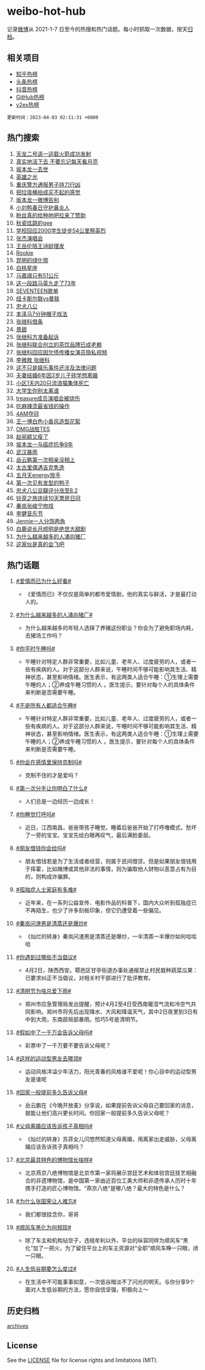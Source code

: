 # weibo-hot-hub

记录[微博](https://www.weibo.com)从 2021-1-7 日至今的热搜和热门话题。每小时抓取一次数据，按天[归档](archives)。

## 相关项目

- [知乎热榜](https://github.com/lonnyzhang423/zhihu-hot-hub)
- [头条热榜](https://github.com/lonnyzhang423/toutiao-hot-hub)
- [抖音热榜](https://github.com/lonnyzhang423/douyin-hot-hub)
- [GitHub热榜](https://github.com/lonnyzhang423/github-hot-hub)
- [v2ex热榜](https://github.com/lonnyzhang423/v2ex-hot-hub)


`更新时间：2023-04-03 02:11:31 +0800`

## 热门搜索

1. [天龙二号遥一运载火箭成功发射](https://m.weibo.cn/search?containerid=100103type%3D1%26t%3D10%26q%3D%23%E5%A4%A9%E9%BE%99%E4%BA%8C%E5%8F%B7%E9%81%A5%E4%B8%80%E8%BF%90%E8%BD%BD%E7%81%AB%E7%AE%AD%E6%88%90%E5%8A%9F%E5%8F%91%E5%B0%84%23&stream_entry_id=51&isnewpage=1&extparam=seat%3D1%26filter_type%3Drealtimehot%26cate%3D10103%26dgr%3D0%26stream_entry_id%3D51%26pos%3D0%26c_type%3D51%26display_time%3D1680459090%26pre_seqid%3D168045909071702028184&luicode=10000011&lfid=106003type%253D25%2526t%253D3%2526disable_hot%253D1%2526filter_type%253Drealtimehot)
1. [真实地活下去 不要忘记每天看月亮](https://m.weibo.cn/search?containerid=100103type%3D1%26t%3D10%26q%3D%E7%9C%9F%E5%AE%9E%E5%9C%B0%E6%B4%BB%E4%B8%8B%E5%8E%BB+%E4%B8%8D%E8%A6%81%E5%BF%98%E8%AE%B0%E6%AF%8F%E5%A4%A9%E7%9C%8B%E6%9C%88%E4%BA%AE&stream_entry_id=31&isnewpage=1&extparam=seat%3D1%26dgr%3D0%26cate%3D5001%26q%3D%25E7%259C%259F%25E5%25AE%259E%25E5%259C%25B0%25E6%25B4%25BB%25E4%25B8%258B%25E5%258E%25BB%2520%25E4%25B8%258D%25E8%25A6%2581%25E5%25BF%2598%25E8%25AE%25B0%25E6%25AF%258F%25E5%25A4%25A9%25E7%259C%258B%25E6%259C%2588%25E4%25BA%25AE%26stream_entry_id%3D31%26lcate%3D5001%26filter_type%3Drealtimehot%26realpos%3D1%26flag%3D16%26pos%3D0%26band_rank%3D1%26c_type%3D31%26display_time%3D1680459090%26pre_seqid%3D168045909071702028184&luicode=10000011&lfid=106003type%253D25%2526t%253D3%2526disable_hot%253D1%2526filter_type%253Drealtimehot)
1. [坂本龙一去世](https://m.weibo.cn/search?containerid=100103type%3D1%26t%3D10%26q%3D%23%E5%9D%82%E6%9C%AC%E9%BE%99%E4%B8%80%E5%8E%BB%E4%B8%96%23&stream_entry_id=31&isnewpage=1&extparam=seat%3D1%26dgr%3D0%26cate%3D5001%26q%3D%2523%25E5%259D%2582%25E6%259C%25AC%25E9%25BE%2599%25E4%25B8%2580%25E5%258E%25BB%25E4%25B8%2596%2523%26stream_entry_id%3D31%26lcate%3D5001%26filter_type%3Drealtimehot%26realpos%3D2%26flag%3D16%26pos%3D1%26band_rank%3D2%26c_type%3D31%26display_time%3D1680459090%26pre_seqid%3D168045909071702028184&luicode=10000011&lfid=106003type%253D25%2526t%253D3%2526disable_hot%253D1%2526filter_type%253Drealtimehot)
1. [英雄之光](https://m.weibo.cn/search?containerid=100103type%3D1%26t%3D10%26q%3D%23%E8%8B%B1%E9%9B%84%E4%B9%8B%E5%85%89%23&stream_entry_id=31&isnewpage=1&extparam=seat%3D1%26dgr%3D0%26cate%3D5001%26q%3D%2523%25E8%258B%25B1%25E9%259B%2584%25E4%25B9%258B%25E5%2585%2589%2523%26stream_entry_id%3D31%26lcate%3D5001%26filter_type%3Drealtimehot%26realpos%3D3%26flag%3D0%26pos%3D2%26band_rank%3D3%26c_type%3D31%26display_time%3D1680459090%26pre_seqid%3D168045909071702028184&luicode=10000011&lfid=106003type%253D25%2526t%253D3%2526disable_hot%253D1%2526filter_type%253Drealtimehot)
1. [重庆警方通报男子持刀行凶](https://m.weibo.cn/search?containerid=100103type%3D1%26t%3D10%26q%3D%23%E9%87%8D%E5%BA%86%E8%AD%A6%E6%96%B9%E9%80%9A%E6%8A%A5%E7%94%B7%E5%AD%90%E6%8C%81%E5%88%80%E8%A1%8C%E5%87%B6%23&stream_entry_id=31&isnewpage=1&extparam=seat%3D1%26dgr%3D0%26cate%3D5001%26q%3D%2523%25E9%2587%258D%25E5%25BA%2586%25E8%25AD%25A6%25E6%2596%25B9%25E9%2580%259A%25E6%258A%25A5%25E7%2594%25B7%25E5%25AD%2590%25E6%258C%2581%25E5%2588%2580%25E8%25A1%258C%25E5%2587%25B6%2523%26stream_entry_id%3D31%26lcate%3D5001%26filter_type%3Drealtimehot%26realpos%3D4%26flag%3D0%26pos%3D3%26band_rank%3D4%26c_type%3D31%26display_time%3D1680459090%26pre_seqid%3D168045909071702028184&luicode=10000011&lfid=106003type%253D25%2526t%253D3%2526disable_hot%253D1%2526filter_type%253Drealtimehot)
1. [把垃圾桶拍成买不起的感觉](https://m.weibo.cn/search?containerid=100103type%3D1%26t%3D10%26q%3D%23%E6%8A%8A%E5%9E%83%E5%9C%BE%E6%A1%B6%E6%8B%8D%E6%88%90%E4%B9%B0%E4%B8%8D%E8%B5%B7%E7%9A%84%E6%84%9F%E8%A7%89%23&stream_entry_id=31&isnewpage=1&extparam=seat%3D1%26dgr%3D0%26cate%3D5001%26q%3D%2523%25E6%258A%258A%25E5%259E%2583%25E5%259C%25BE%25E6%25A1%25B6%25E6%258B%258D%25E6%2588%2590%25E4%25B9%25B0%25E4%25B8%258D%25E8%25B5%25B7%25E7%259A%2584%25E6%2584%259F%25E8%25A7%2589%2523%26stream_entry_id%3D31%26lcate%3D5001%26filter_type%3Drealtimehot%26realpos%3D5%26flag%3D0%26pos%3D4%26band_rank%3D5%26c_type%3D31%26display_time%3D1680459090%26pre_seqid%3D168045909071702028184&luicode=10000011&lfid=106003type%253D25%2526t%253D3%2526disable_hot%253D1%2526filter_type%253Drealtimehot)
1. [坂本龙一微博告别](https://m.weibo.cn/search?containerid=100103type%3D1%26t%3D10%26q%3D%23%E5%9D%82%E6%9C%AC%E9%BE%99%E4%B8%80%E5%BE%AE%E5%8D%9A%E5%91%8A%E5%88%AB%23&stream_entry_id=31&isnewpage=1&extparam=seat%3D1%26dgr%3D0%26cate%3D5001%26q%3D%2523%25E5%259D%2582%25E6%259C%25AC%25E9%25BE%2599%25E4%25B8%2580%25E5%25BE%25AE%25E5%258D%259A%25E5%2591%258A%25E5%2588%25AB%2523%26stream_entry_id%3D31%26lcate%3D5001%26filter_type%3Drealtimehot%26realpos%3D6%26flag%3D0%26pos%3D5%26band_rank%3D6%26c_type%3D31%26display_time%3D1680459090%26pre_seqid%3D168045909071702028184&luicode=10000011&lfid=106003type%253D25%2526t%253D3%2526disable_hot%253D1%2526filter_type%253Drealtimehot)
1. [小刘鸭春日守护鼻炎人](https://m.weibo.cn/search?containerid=100103type%3D1%26t%3D10%26q%3D%23%E5%B0%8F%E5%88%98%E9%B8%AD%E6%98%A5%E6%97%A5%E5%AE%88%E6%8A%A4%E9%BC%BB%E7%82%8E%E4%BA%BA%23&stream_entry_id=31&isnewpage=1&extparam=seat%3D1%26dgr%3D0%26filter_type%3Drealtimehot%26cate%3D5001%26q%3D%2523%25E5%25B0%258F%25E5%2588%2598%25E9%25B8%25AD%25E6%2598%25A5%25E6%2597%25A5%25E5%25AE%2588%25E6%258A%25A4%25E9%25BC%25BB%25E7%2582%258E%25E4%25BA%25BA%2523%26stream_entry_id%3D31%26lcate%3D5001%26topic_ad%3D1%26adid%3D185057%26pos%3D6%26band_rank%3D7%26c_type%3D31%26display_time%3D1680459090%26pre_seqid%3D168045909071702028184&luicode=10000011&lfid=106003type%253D25%2526t%253D3%2526disable_hot%253D1%2526filter_type%253Drealtimehot)
1. [粉丝真的给种地吧拉来了赞助](https://m.weibo.cn/search?containerid=100103type%3D1%26t%3D10%26q%3D%23%E7%B2%89%E4%B8%9D%E7%9C%9F%E7%9A%84%E7%BB%99%E7%A7%8D%E5%9C%B0%E5%90%A7%E6%8B%89%E6%9D%A5%E4%BA%86%E8%B5%9E%E5%8A%A9%23&stream_entry_id=31&isnewpage=1&extparam=seat%3D1%26dgr%3D0%26cate%3D5001%26q%3D%2523%25E7%25B2%2589%25E4%25B8%259D%25E7%259C%259F%25E7%259A%2584%25E7%25BB%2599%25E7%25A7%258D%25E5%259C%25B0%25E5%2590%25A7%25E6%258B%2589%25E6%259D%25A5%25E4%25BA%2586%25E8%25B5%259E%25E5%258A%25A9%2523%26stream_entry_id%3D31%26lcate%3D5001%26filter_type%3Drealtimehot%26realpos%3D7%26flag%3D0%26pos%3D7%26band_rank%3D7%26c_type%3D31%26display_time%3D1680459090%26pre_seqid%3D168045909071702028184&luicode=10000011&lfid=106003type%253D25%2526t%253D3%2526disable_hot%253D1%2526filter_type%253Drealtimehot)
1. [秋瓷炫跳的gee](https://m.weibo.cn/search?containerid=100103type%3D1%26t%3D10%26q%3D%23%E7%A7%8B%E7%93%B7%E7%82%AB%E8%B7%B3%E7%9A%84gee%23&stream_entry_id=31&isnewpage=1&extparam=seat%3D1%26dgr%3D0%26cate%3D5001%26q%3D%2523%25E7%25A7%258B%25E7%2593%25B7%25E7%2582%25AB%25E8%25B7%25B3%25E7%259A%2584gee%2523%26stream_entry_id%3D31%26lcate%3D5001%26filter_type%3Drealtimehot%26realpos%3D8%26flag%3D0%26pos%3D8%26band_rank%3D8%26c_type%3D31%26display_time%3D1680459090%26pre_seqid%3D168045909071702028184&luicode=10000011&lfid=106003type%253D25%2526t%253D3%2526disable_hot%253D1%2526filter_type%253Drealtimehot)
1. [学校回应2000学生徒步54公里祭英烈](https://m.weibo.cn/search?containerid=100103type%3D1%26t%3D10%26q%3D%23%E5%AD%A6%E6%A0%A1%E5%9B%9E%E5%BA%942000%E5%AD%A6%E7%94%9F%E5%BE%92%E6%AD%A554%E5%85%AC%E9%87%8C%E7%A5%AD%E8%8B%B1%E7%83%88%23&stream_entry_id=31&isnewpage=1&extparam=seat%3D1%26dgr%3D0%26cate%3D5001%26q%3D%2523%25E5%25AD%25A6%25E6%25A0%25A1%25E5%259B%259E%25E5%25BA%25942000%25E5%25AD%25A6%25E7%2594%259F%25E5%25BE%2592%25E6%25AD%25A554%25E5%2585%25AC%25E9%2587%258C%25E7%25A5%25AD%25E8%258B%25B1%25E7%2583%2588%2523%26stream_entry_id%3D31%26lcate%3D5001%26filter_type%3Drealtimehot%26realpos%3D9%26flag%3D0%26pos%3D9%26band_rank%3D9%26c_type%3D31%26display_time%3D1680459090%26pre_seqid%3D168045909071702028184&luicode=10000011&lfid=106003type%253D25%2526t%253D3%2526disable_hot%253D1%2526filter_type%253Drealtimehot)
1. [张杰演唱会](https://m.weibo.cn/search?containerid=100103type%3D1%26t%3D10%26q%3D%23%E5%BC%A0%E6%9D%B0%E6%BC%94%E5%94%B1%E4%BC%9A%23&stream_entry_id=31&isnewpage=1&extparam=seat%3D1%26dgr%3D0%26cate%3D5001%26q%3D%2523%25E5%25BC%25A0%25E6%259D%25B0%25E6%25BC%2594%25E5%2594%25B1%25E4%25BC%259A%2523%26stream_entry_id%3D31%26lcate%3D5001%26filter_type%3Drealtimehot%26realpos%3D10%26flag%3D0%26pos%3D10%26band_rank%3D10%26c_type%3D31%26display_time%3D1680459090%26pre_seqid%3D168045909071702028184&luicode=10000011&lfid=106003type%253D25%2526t%253D3%2526disable_hot%253D1%2526filter_type%253Drealtimehot)
1. [王岳伦陪王诗龄理发](https://m.weibo.cn/search?containerid=100103type%3D1%26t%3D10%26q%3D%23%E7%8E%8B%E5%B2%B3%E4%BC%A6%E9%99%AA%E7%8E%8B%E8%AF%97%E9%BE%84%E7%90%86%E5%8F%91%23&stream_entry_id=31&isnewpage=1&extparam=seat%3D1%26dgr%3D0%26cate%3D5001%26q%3D%2523%25E7%258E%258B%25E5%25B2%25B3%25E4%25BC%25A6%25E9%2599%25AA%25E7%258E%258B%25E8%25AF%2597%25E9%25BE%2584%25E7%2590%2586%25E5%258F%2591%2523%26stream_entry_id%3D31%26lcate%3D5001%26filter_type%3Drealtimehot%26realpos%3D11%26flag%3D0%26pos%3D11%26band_rank%3D11%26c_type%3D31%26display_time%3D1680459090%26pre_seqid%3D168045909071702028184&luicode=10000011&lfid=106003type%253D25%2526t%253D3%2526disable_hot%253D1%2526filter_type%253Drealtimehot)
1. [Rookie](https://m.weibo.cn/search?containerid=100103type%3D1%26t%3D10%26q%3DRookie&stream_entry_id=31&isnewpage=1&extparam=seat%3D1%26dgr%3D0%26cate%3D5001%26q%3DRookie%26stream_entry_id%3D31%26lcate%3D5001%26filter_type%3Drealtimehot%26realpos%3D12%26flag%3D0%26pos%3D12%26band_rank%3D12%26c_type%3D31%26display_time%3D1680459090%26pre_seqid%3D168045909071702028184&luicode=10000011&lfid=106003type%253D25%2526t%253D3%2526disable_hot%253D1%2526filter_type%253Drealtimehot)
1. [昆明的绿化带](https://m.weibo.cn/search?containerid=100103type%3D1%26t%3D10%26q%3D%23%E6%98%86%E6%98%8E%E7%9A%84%E7%BB%BF%E5%8C%96%E5%B8%A6%23&stream_entry_id=31&isnewpage=1&extparam=seat%3D1%26dgr%3D0%26cate%3D5001%26q%3D%2523%25E6%2598%2586%25E6%2598%258E%25E7%259A%2584%25E7%25BB%25BF%25E5%258C%2596%25E5%25B8%25A6%2523%26stream_entry_id%3D31%26lcate%3D5001%26filter_type%3Drealtimehot%26realpos%3D13%26flag%3D0%26pos%3D13%26band_rank%3D13%26c_type%3D31%26display_time%3D1680459090%26pre_seqid%3D168045909071702028184&luicode=10000011&lfid=106003type%253D25%2526t%253D3%2526disable_hot%253D1%2526filter_type%253Drealtimehot)
1. [白桃星座](https://m.weibo.cn/search?containerid=100103type%3D1%26t%3D10%26q%3D%E7%99%BD%E6%A1%83%E6%98%9F%E5%BA%A7&stream_entry_id=31&isnewpage=1&extparam=seat%3D1%26dgr%3D0%26cate%3D5001%26q%3D%25E7%2599%25BD%25E6%25A1%2583%25E6%2598%259F%25E5%25BA%25A7%26stream_entry_id%3D31%26lcate%3D5001%26filter_type%3Drealtimehot%26realpos%3D14%26flag%3D0%26pos%3D14%26band_rank%3D14%26c_type%3D31%26display_time%3D1680459090%26pre_seqid%3D168045909071702028184&luicode=10000011&lfid=106003type%253D25%2526t%253D3%2526disable_hot%253D1%2526filter_type%253Drealtimehot)
1. [马嘉祺只有51公斤](https://m.weibo.cn/search?containerid=100103type%3D1%26t%3D10%26q%3D%23%E9%A9%AC%E5%98%89%E7%A5%BA%E5%8F%AA%E6%9C%8951%E5%85%AC%E6%96%A4%23&stream_entry_id=31&isnewpage=1&extparam=seat%3D1%26dgr%3D0%26cate%3D5001%26q%3D%2523%25E9%25A9%25AC%25E5%2598%2589%25E7%25A5%25BA%25E5%258F%25AA%25E6%259C%258951%25E5%2585%25AC%25E6%2596%25A4%2523%26stream_entry_id%3D31%26lcate%3D5001%26filter_type%3Drealtimehot%26realpos%3D15%26flag%3D0%26pos%3D15%26band_rank%3D15%26c_type%3D31%26display_time%3D1680459090%26pre_seqid%3D168045909071702028184&luicode=10000011&lfid=106003type%253D25%2526t%253D3%2526disable_hot%253D1%2526filter_type%253Drealtimehot)
1. [这一段路马英九走了73年](https://m.weibo.cn/search?containerid=100103type%3D1%26t%3D10%26q%3D%23%E8%BF%99%E4%B8%80%E6%AE%B5%E8%B7%AF%E9%A9%AC%E8%8B%B1%E4%B9%9D%E8%B5%B0%E4%BA%8673%E5%B9%B4%23&stream_entry_id=31&isnewpage=1&extparam=seat%3D1%26dgr%3D0%26cate%3D5001%26q%3D%2523%25E8%25BF%2599%25E4%25B8%2580%25E6%25AE%25B5%25E8%25B7%25AF%25E9%25A9%25AC%25E8%258B%25B1%25E4%25B9%259D%25E8%25B5%25B0%25E4%25BA%258673%25E5%25B9%25B4%2523%26stream_entry_id%3D31%26lcate%3D5001%26filter_type%3Drealtimehot%26realpos%3D16%26flag%3D0%26pos%3D16%26band_rank%3D16%26c_type%3D31%26display_time%3D1680459090%26pre_seqid%3D168045909071702028184&luicode=10000011&lfid=106003type%253D25%2526t%253D3%2526disable_hot%253D1%2526filter_type%253Drealtimehot)
1. [SEVENTEEN歌单](https://m.weibo.cn/search?containerid=100103type%3D1%26t%3D10%26q%3DSEVENTEEN%E6%AD%8C%E5%8D%95&stream_entry_id=31&isnewpage=1&extparam=seat%3D1%26dgr%3D0%26cate%3D5001%26q%3DSEVENTEEN%25E6%25AD%258C%25E5%258D%2595%26stream_entry_id%3D31%26lcate%3D5001%26filter_type%3Drealtimehot%26realpos%3D17%26flag%3D0%26pos%3D17%26band_rank%3D17%26c_type%3D31%26display_time%3D1680459090%26pre_seqid%3D168045909071702028184&luicode=10000011&lfid=106003type%253D25%2526t%253D3%2526disable_hot%253D1%2526filter_type%253Drealtimehot)
1. [纽卡斯尔联vs曼联](https://m.weibo.cn/search?containerid=100103type%3D1%26t%3D10%26q%3D%E7%BA%BD%E5%8D%A1%E6%96%AF%E5%B0%94%E8%81%94vs%E6%9B%BC%E8%81%94&stream_entry_id=31&isnewpage=1&extparam=seat%3D1%26dgr%3D0%26cate%3D5001%26q%3D%25E7%25BA%25BD%25E5%258D%25A1%25E6%2596%25AF%25E5%25B0%2594%25E8%2581%2594vs%25E6%259B%25BC%25E8%2581%2594%26stream_entry_id%3D31%26lcate%3D5001%26filter_type%3Drealtimehot%26realpos%3D18%26flag%3D0%26pos%3D18%26band_rank%3D18%26c_type%3D31%26display_time%3D1680459090%26pre_seqid%3D168045909071702028184&luicode=10000011&lfid=106003type%253D25%2526t%253D3%2526disable_hot%253D1%2526filter_type%253Drealtimehot)
1. [忠犬八公](https://m.weibo.cn/search?containerid=100103type%3D1%26t%3D10%26q%3D%E5%BF%A0%E7%8A%AC%E5%85%AB%E5%85%AC&stream_entry_id=31&isnewpage=1&extparam=seat%3D1%26dgr%3D0%26cate%3D5001%26q%3D%25E5%25BF%25A0%25E7%258A%25AC%25E5%2585%25AB%25E5%2585%25AC%26stream_entry_id%3D31%26lcate%3D5001%26filter_type%3Drealtimehot%26realpos%3D19%26flag%3D0%26pos%3D19%26band_rank%3D19%26c_type%3D31%26display_time%3D1680459090%26pre_seqid%3D168045909071702028184&luicode=10000011&lfid=106003type%253D25%2526t%253D3%2526disable_hot%253D1%2526filter_type%253Drealtimehot)
1. [本泽马7分钟帽子戏法](https://m.weibo.cn/search?containerid=100103type%3D1%26t%3D10%26q%3D%23%E6%9C%AC%E6%B3%BD%E9%A9%AC7%E5%88%86%E9%92%9F%E5%B8%BD%E5%AD%90%E6%88%8F%E6%B3%95%23&stream_entry_id=31&isnewpage=1&extparam=seat%3D1%26dgr%3D0%26cate%3D5001%26q%3D%2523%25E6%259C%25AC%25E6%25B3%25BD%25E9%25A9%25AC7%25E5%2588%2586%25E9%2592%259F%25E5%25B8%25BD%25E5%25AD%2590%25E6%2588%258F%25E6%25B3%2595%2523%26stream_entry_id%3D31%26lcate%3D5001%26filter_type%3Drealtimehot%26realpos%3D20%26flag%3D0%26pos%3D20%26band_rank%3D20%26c_type%3D31%26display_time%3D1680459090%26pre_seqid%3D168045909071702028184&luicode=10000011&lfid=106003type%253D25%2526t%253D3%2526disable_hot%253D1%2526filter_type%253Drealtimehot)
1. [张继科借条](https://m.weibo.cn/search?containerid=100103type%3D1%26t%3D10%26q%3D%E5%BC%A0%E7%BB%A7%E7%A7%91%E5%80%9F%E6%9D%A1&stream_entry_id=31&isnewpage=1&extparam=seat%3D1%26dgr%3D0%26cate%3D5001%26q%3D%25E5%25BC%25A0%25E7%25BB%25A7%25E7%25A7%2591%25E5%2580%259F%25E6%259D%25A1%26stream_entry_id%3D31%26lcate%3D5001%26filter_type%3Drealtimehot%26realpos%3D21%26flag%3D2%26pos%3D21%26band_rank%3D21%26c_type%3D31%26display_time%3D1680459090%26pre_seqid%3D168045909071702028184&luicode=10000011&lfid=106003type%253D25%2526t%253D3%2526disable_hot%253D1%2526filter_type%253Drealtimehot)
1. [景甜](https://m.weibo.cn/search?containerid=100103type%3D1%26t%3D10%26q%3D%E6%99%AF%E7%94%9C&stream_entry_id=31&isnewpage=1&extparam=seat%3D1%26dgr%3D0%26cate%3D5001%26q%3D%25E6%2599%25AF%25E7%2594%259C%26stream_entry_id%3D31%26lcate%3D5001%26filter_type%3Drealtimehot%26realpos%3D22%26flag%3D2%26pos%3D22%26band_rank%3D22%26c_type%3D31%26display_time%3D1680459090%26pre_seqid%3D168045909071702028184&luicode=10000011&lfid=106003type%253D25%2526t%253D3%2526disable_hot%253D1%2526filter_type%253Drealtimehot)
1. [张继科方准备起诉](https://m.weibo.cn/search?containerid=100103type%3D1%26t%3D10%26q%3D%23%E5%BC%A0%E7%BB%A7%E7%A7%91%E6%96%B9%E5%87%86%E5%A4%87%E8%B5%B7%E8%AF%89%23&stream_entry_id=31&isnewpage=1&extparam=seat%3D1%26dgr%3D0%26cate%3D5001%26q%3D%2523%25E5%25BC%25A0%25E7%25BB%25A7%25E7%25A7%2591%25E6%2596%25B9%25E5%2587%2586%25E5%25A4%2587%25E8%25B5%25B7%25E8%25AF%2589%2523%26stream_entry_id%3D31%26lcate%3D5001%26filter_type%3Drealtimehot%26realpos%3D23%26flag%3D2%26pos%3D23%26band_rank%3D23%26c_type%3D31%26display_time%3D1680459090%26pre_seqid%3D168045909071702028184&luicode=10000011&lfid=106003type%253D25%2526t%253D3%2526disable_hot%253D1%2526filter_type%253Drealtimehot)
1. [张继科联合创立的茶饮品牌已成老赖](https://m.weibo.cn/search?containerid=100103type%3D1%26t%3D10%26q%3D%23%E5%BC%A0%E7%BB%A7%E7%A7%91%E8%81%94%E5%90%88%E5%88%9B%E7%AB%8B%E7%9A%84%E8%8C%B6%E9%A5%AE%E5%93%81%E7%89%8C%E5%B7%B2%E6%88%90%E8%80%81%E8%B5%96%23&stream_entry_id=31&isnewpage=1&extparam=seat%3D1%26dgr%3D0%26cate%3D5001%26q%3D%2523%25E5%25BC%25A0%25E7%25BB%25A7%25E7%25A7%2591%25E8%2581%2594%25E5%2590%2588%25E5%2588%259B%25E7%25AB%258B%25E7%259A%2584%25E8%258C%25B6%25E9%25A5%25AE%25E5%2593%2581%25E7%2589%258C%25E5%25B7%25B2%25E6%2588%2590%25E8%2580%2581%25E8%25B5%2596%2523%26stream_entry_id%3D31%26lcate%3D5001%26filter_type%3Drealtimehot%26realpos%3D24%26flag%3D0%26pos%3D24%26band_rank%3D24%26c_type%3D31%26display_time%3D1680459090%26pre_seqid%3D168045909071702028184&luicode=10000011&lfid=106003type%253D25%2526t%253D3%2526disable_hot%253D1%2526filter_type%253Drealtimehot)
1. [张继科回应因欠债传播女演员隐私视频](https://m.weibo.cn/search?containerid=100103type%3D1%26t%3D10%26q%3D%23%E5%BC%A0%E7%BB%A7%E7%A7%91%E5%9B%9E%E5%BA%94%E5%9B%A0%E6%AC%A0%E5%80%BA%E4%BC%A0%E6%92%AD%E5%A5%B3%E6%BC%94%E5%91%98%E9%9A%90%E7%A7%81%E8%A7%86%E9%A2%91%23&stream_entry_id=31&isnewpage=1&extparam=seat%3D1%26dgr%3D0%26cate%3D5001%26q%3D%2523%25E5%25BC%25A0%25E7%25BB%25A7%25E7%25A7%2591%25E5%259B%259E%25E5%25BA%2594%25E5%259B%25A0%25E6%25AC%25A0%25E5%2580%25BA%25E4%25BC%25A0%25E6%2592%25AD%25E5%25A5%25B3%25E6%25BC%2594%25E5%2591%2598%25E9%259A%2590%25E7%25A7%2581%25E8%25A7%2586%25E9%25A2%2591%2523%26stream_entry_id%3D31%26lcate%3D5001%26filter_type%3Drealtimehot%26realpos%3D25%26flag%3D2%26pos%3D25%26band_rank%3D25%26c_type%3D31%26display_time%3D1680459090%26pre_seqid%3D168045909071702028184&luicode=10000011&lfid=106003type%253D25%2526t%253D3%2526disable_hot%253D1%2526filter_type%253Drealtimehot)
1. [李微敖 张继科](https://m.weibo.cn/search?containerid=100103type%3D1%26t%3D10%26q%3D%E6%9D%8E%E5%BE%AE%E6%95%96+%E5%BC%A0%E7%BB%A7%E7%A7%91&stream_entry_id=31&isnewpage=1&extparam=seat%3D1%26dgr%3D0%26cate%3D5001%26q%3D%25E6%259D%258E%25E5%25BE%25AE%25E6%2595%2596%2520%25E5%25BC%25A0%25E7%25BB%25A7%25E7%25A7%2591%26stream_entry_id%3D31%26lcate%3D5001%26filter_type%3Drealtimehot%26realpos%3D26%26flag%3D0%26pos%3D26%26band_rank%3D26%26c_type%3D31%26display_time%3D1680459090%26pre_seqid%3D168045909071702028184&luicode=10000011&lfid=106003type%253D25%2526t%253D3%2526disable_hot%253D1%2526filter_type%253Drealtimehot)
1. [这不只是娱乐事件还涉及法律问题](https://m.weibo.cn/search?containerid=100103type%3D1%26t%3D10%26q%3D%23%E8%BF%99%E4%B8%8D%E5%8F%AA%E6%98%AF%E5%A8%B1%E4%B9%90%E4%BA%8B%E4%BB%B6%E8%BF%98%E6%B6%89%E5%8F%8A%E6%B3%95%E5%BE%8B%E9%97%AE%E9%A2%98%23&stream_entry_id=31&isnewpage=1&extparam=seat%3D1%26dgr%3D0%26cate%3D5001%26q%3D%2523%25E8%25BF%2599%25E4%25B8%258D%25E5%258F%25AA%25E6%2598%25AF%25E5%25A8%25B1%25E4%25B9%2590%25E4%25BA%258B%25E4%25BB%25B6%25E8%25BF%2598%25E6%25B6%2589%25E5%258F%258A%25E6%25B3%2595%25E5%25BE%258B%25E9%2597%25AE%25E9%25A2%2598%2523%26stream_entry_id%3D31%26lcate%3D5001%26filter_type%3Drealtimehot%26realpos%3D27%26flag%3D0%26pos%3D27%26band_rank%3D27%26c_type%3D31%26display_time%3D1680459090%26pre_seqid%3D168045909071702028184&luicode=10000011&lfid=106003type%253D25%2526t%253D3%2526disable_hot%253D1%2526filter_type%253Drealtimehot)
1. [夫妻结婚6年因3岁儿子转学想离婚](https://m.weibo.cn/search?containerid=100103type%3D1%26t%3D10%26q%3D%23%E5%A4%AB%E5%A6%BB%E7%BB%93%E5%A9%9A6%E5%B9%B4%E5%9B%A03%E5%B2%81%E5%84%BF%E5%AD%90%E8%BD%AC%E5%AD%A6%E6%83%B3%E7%A6%BB%E5%A9%9A%23&stream_entry_id=31&isnewpage=1&extparam=seat%3D1%26dgr%3D0%26cate%3D5001%26q%3D%2523%25E5%25A4%25AB%25E5%25A6%25BB%25E7%25BB%2593%25E5%25A9%259A6%25E5%25B9%25B4%25E5%259B%25A03%25E5%25B2%2581%25E5%2584%25BF%25E5%25AD%2590%25E8%25BD%25AC%25E5%25AD%25A6%25E6%2583%25B3%25E7%25A6%25BB%25E5%25A9%259A%2523%26stream_entry_id%3D31%26lcate%3D5001%26filter_type%3Drealtimehot%26realpos%3D28%26flag%3D0%26pos%3D28%26band_rank%3D28%26c_type%3D31%26display_time%3D1680459090%26pre_seqid%3D168045909071702028184&luicode=10000011&lfid=106003type%253D25%2526t%253D3%2526disable_hot%253D1%2526filter_type%253Drealtimehot)
1. [小区1天内20只流浪猫集体死亡](https://m.weibo.cn/search?containerid=100103type%3D1%26t%3D10%26q%3D%23%E5%B0%8F%E5%8C%BA1%E5%A4%A9%E5%86%8520%E5%8F%AA%E6%B5%81%E6%B5%AA%E7%8C%AB%E9%9B%86%E4%BD%93%E6%AD%BB%E4%BA%A1%23&stream_entry_id=31&isnewpage=1&extparam=seat%3D1%26dgr%3D0%26cate%3D5001%26q%3D%2523%25E5%25B0%258F%25E5%258C%25BA1%25E5%25A4%25A9%25E5%2586%258520%25E5%258F%25AA%25E6%25B5%2581%25E6%25B5%25AA%25E7%258C%25AB%25E9%259B%2586%25E4%25BD%2593%25E6%25AD%25BB%25E4%25BA%25A1%2523%26stream_entry_id%3D31%26lcate%3D5001%26filter_type%3Drealtimehot%26realpos%3D29%26flag%3D0%26pos%3D29%26band_rank%3D29%26c_type%3D31%26display_time%3D1680459090%26pre_seqid%3D168045909071702028184&luicode=10000011&lfid=106003type%253D25%2526t%253D3%2526disable_hot%253D1%2526filter_type%253Drealtimehot)
1. [大学生你别太离谱](https://m.weibo.cn/search?containerid=100103type%3D1%26t%3D10%26q%3D%23%E5%A4%A7%E5%AD%A6%E7%94%9F%E4%BD%A0%E5%88%AB%E5%A4%AA%E7%A6%BB%E8%B0%B1%23&stream_entry_id=31&isnewpage=1&extparam=seat%3D1%26dgr%3D0%26cate%3D5001%26q%3D%2523%25E5%25A4%25A7%25E5%25AD%25A6%25E7%2594%259F%25E4%25BD%25A0%25E5%2588%25AB%25E5%25A4%25AA%25E7%25A6%25BB%25E8%25B0%25B1%2523%26stream_entry_id%3D31%26lcate%3D5001%26filter_type%3Drealtimehot%26realpos%3D30%26flag%3D0%26pos%3D30%26band_rank%3D30%26c_type%3D31%26display_time%3D1680459090%26pre_seqid%3D168045909071702028184&luicode=10000011&lfid=106003type%253D25%2526t%253D3%2526disable_hot%253D1%2526filter_type%253Drealtimehot)
1. [treasure成员演唱会被烧伤](https://m.weibo.cn/search?containerid=100103type%3D1%26t%3D10%26q%3D%23treasure%E6%88%90%E5%91%98%E6%BC%94%E5%94%B1%E4%BC%9A%E8%A2%AB%E7%83%A7%E4%BC%A4%23&stream_entry_id=31&isnewpage=1&extparam=seat%3D1%26dgr%3D0%26cate%3D5001%26q%3D%2523treasure%25E6%2588%2590%25E5%2591%2598%25E6%25BC%2594%25E5%2594%25B1%25E4%25BC%259A%25E8%25A2%25AB%25E7%2583%25A7%25E4%25BC%25A4%2523%26stream_entry_id%3D31%26lcate%3D5001%26filter_type%3Drealtimehot%26realpos%3D31%26flag%3D0%26pos%3D31%26band_rank%3D31%26c_type%3D31%26display_time%3D1680459090%26pre_seqid%3D168045909071702028184&luicode=10000011&lfid=106003type%253D25%2526t%253D3%2526disable_hot%253D1%2526filter_type%253Drealtimehot)
1. [吃麻辣烫最省钱的操作](https://m.weibo.cn/search?containerid=100103type%3D1%26t%3D10%26q%3D%23%E5%90%83%E9%BA%BB%E8%BE%A3%E7%83%AB%E6%9C%80%E7%9C%81%E9%92%B1%E7%9A%84%E6%93%8D%E4%BD%9C%23&stream_entry_id=31&isnewpage=1&extparam=seat%3D1%26dgr%3D0%26cate%3D5001%26q%3D%2523%25E5%2590%2583%25E9%25BA%25BB%25E8%25BE%25A3%25E7%2583%25AB%25E6%259C%2580%25E7%259C%2581%25E9%2592%25B1%25E7%259A%2584%25E6%2593%258D%25E4%25BD%259C%2523%26stream_entry_id%3D31%26lcate%3D5001%26filter_type%3Drealtimehot%26realpos%3D32%26flag%3D0%26pos%3D32%26band_rank%3D32%26c_type%3D31%26display_time%3D1680459090%26pre_seqid%3D168045909071702028184&luicode=10000011&lfid=106003type%253D25%2526t%253D3%2526disable_hot%253D1%2526filter_type%253Drealtimehot)
1. [4AM夺冠](https://m.weibo.cn/search?containerid=100103type%3D1%26t%3D10%26q%3D%234AM%E5%A4%BA%E5%86%A0%23&stream_entry_id=31&isnewpage=1&extparam=seat%3D1%26dgr%3D0%26cate%3D5001%26q%3D%25234AM%25E5%25A4%25BA%25E5%2586%25A0%2523%26stream_entry_id%3D31%26lcate%3D5001%26filter_type%3Drealtimehot%26realpos%3D33%26flag%3D0%26pos%3D33%26band_rank%3D33%26c_type%3D31%26display_time%3D1680459090%26pre_seqid%3D168045909071702028184&luicode=10000011&lfid=106003type%253D25%2526t%253D3%2526disable_hot%253D1%2526filter_type%253Drealtimehot)
1. [王一博白色小香风造型花絮](https://m.weibo.cn/search?containerid=100103type%3D1%26t%3D10%26q%3D%23%E7%8E%8B%E4%B8%80%E5%8D%9A%E7%99%BD%E8%89%B2%E5%B0%8F%E9%A6%99%E9%A3%8E%E9%80%A0%E5%9E%8B%E8%8A%B1%E7%B5%AE%23&stream_entry_id=31&isnewpage=1&extparam=seat%3D1%26dgr%3D0%26cate%3D5001%26q%3D%2523%25E7%258E%258B%25E4%25B8%2580%25E5%258D%259A%25E7%2599%25BD%25E8%2589%25B2%25E5%25B0%258F%25E9%25A6%2599%25E9%25A3%258E%25E9%2580%25A0%25E5%259E%258B%25E8%258A%25B1%25E7%25B5%25AE%2523%26stream_entry_id%3D31%26lcate%3D5001%26filter_type%3Drealtimehot%26realpos%3D34%26flag%3D0%26pos%3D34%26band_rank%3D34%26c_type%3D31%26display_time%3D1680459090%26pre_seqid%3D168045909071702028184&luicode=10000011&lfid=106003type%253D25%2526t%253D3%2526disable_hot%253D1%2526filter_type%253Drealtimehot)
1. [OMG战胜TES](https://m.weibo.cn/search?containerid=100103type%3D1%26t%3D10%26q%3D%23OMG%E6%88%98%E8%83%9CTES%23&stream_entry_id=31&isnewpage=1&extparam=seat%3D1%26dgr%3D0%26cate%3D5001%26q%3D%2523OMG%25E6%2588%2598%25E8%2583%259CTES%2523%26stream_entry_id%3D31%26lcate%3D5001%26filter_type%3Drealtimehot%26realpos%3D35%26flag%3D0%26pos%3D35%26band_rank%3D35%26c_type%3D31%26display_time%3D1680459090%26pre_seqid%3D168045909071702028184&luicode=10000011&lfid=106003type%253D25%2526t%253D3%2526disable_hot%253D1%2526filter_type%253Drealtimehot)
1. [赵丽颖又瘦了](https://m.weibo.cn/search?containerid=100103type%3D1%26t%3D10%26q%3D%23%E8%B5%B5%E4%B8%BD%E9%A2%96%E5%8F%88%E7%98%A6%E4%BA%86%23&stream_entry_id=31&isnewpage=1&extparam=seat%3D1%26dgr%3D0%26cate%3D5001%26q%3D%2523%25E8%25B5%25B5%25E4%25B8%25BD%25E9%25A2%2596%25E5%258F%2588%25E7%2598%25A6%25E4%25BA%2586%2523%26stream_entry_id%3D31%26lcate%3D5001%26filter_type%3Drealtimehot%26realpos%3D36%26flag%3D0%26pos%3D36%26band_rank%3D36%26c_type%3D31%26display_time%3D1680459090%26pre_seqid%3D168045909071702028184&luicode=10000011&lfid=106003type%253D25%2526t%253D3%2526disable_hot%253D1%2526filter_type%253Drealtimehot)
1. [坂本龙一与癌症抗争9年](https://m.weibo.cn/search?containerid=100103type%3D1%26t%3D10%26q%3D%23%E5%9D%82%E6%9C%AC%E9%BE%99%E4%B8%80%E4%B8%8E%E7%99%8C%E7%97%87%E6%8A%97%E4%BA%899%E5%B9%B4%23&stream_entry_id=31&isnewpage=1&extparam=seat%3D1%26dgr%3D0%26cate%3D5001%26q%3D%2523%25E5%259D%2582%25E6%259C%25AC%25E9%25BE%2599%25E4%25B8%2580%25E4%25B8%258E%25E7%2599%258C%25E7%2597%2587%25E6%258A%2597%25E4%25BA%25899%25E5%25B9%25B4%2523%26stream_entry_id%3D31%26lcate%3D5001%26filter_type%3Drealtimehot%26realpos%3D37%26flag%3D0%26pos%3D37%26band_rank%3D37%26c_type%3D31%26display_time%3D1680459090%26pre_seqid%3D168045909071702028184&luicode=10000011&lfid=106003type%253D25%2526t%253D3%2526disable_hot%253D1%2526filter_type%253Drealtimehot)
1. [武汉暴雨](https://m.weibo.cn/search?containerid=100103type%3D1%26t%3D10%26q%3D%23%E6%AD%A6%E6%B1%89%E6%9A%B4%E9%9B%A8%23&stream_entry_id=31&isnewpage=1&extparam=seat%3D1%26dgr%3D0%26cate%3D5001%26q%3D%2523%25E6%25AD%25A6%25E6%25B1%2589%25E6%259A%25B4%25E9%259B%25A8%2523%26stream_entry_id%3D31%26lcate%3D5001%26filter_type%3Drealtimehot%26realpos%3D38%26flag%3D0%26pos%3D38%26band_rank%3D38%26c_type%3D31%26display_time%3D1680459090%26pre_seqid%3D168045909071702028184&luicode=10000011&lfid=106003type%253D25%2526t%253D3%2526disable_hot%253D1%2526filter_type%253Drealtimehot)
1. [岳云鹏第一次相亲没相上](https://m.weibo.cn/search?containerid=100103type%3D1%26t%3D10%26q%3D%23%E5%B2%B3%E4%BA%91%E9%B9%8F%E7%AC%AC%E4%B8%80%E6%AC%A1%E7%9B%B8%E4%BA%B2%E6%B2%A1%E7%9B%B8%E4%B8%8A%23&stream_entry_id=31&isnewpage=1&extparam=seat%3D1%26dgr%3D0%26cate%3D5001%26q%3D%2523%25E5%25B2%25B3%25E4%25BA%2591%25E9%25B9%258F%25E7%25AC%25AC%25E4%25B8%2580%25E6%25AC%25A1%25E7%259B%25B8%25E4%25BA%25B2%25E6%25B2%25A1%25E7%259B%25B8%25E4%25B8%258A%2523%26stream_entry_id%3D31%26lcate%3D5001%26filter_type%3Drealtimehot%26realpos%3D39%26flag%3D1%26pos%3D39%26band_rank%3D39%26c_type%3D31%26display_time%3D1680459090%26pre_seqid%3D168045909071702028184&luicode=10000011&lfid=106003type%253D25%2526t%253D3%2526disable_hot%253D1%2526filter_type%253Drealtimehot)
1. [太古里偶遇吉克隽逸](https://m.weibo.cn/search?containerid=100103type%3D1%26t%3D10%26q%3D%23%E5%A4%AA%E5%8F%A4%E9%87%8C%E5%81%B6%E9%81%87%E5%90%89%E5%85%8B%E9%9A%BD%E9%80%B8%23&stream_entry_id=31&isnewpage=1&extparam=seat%3D1%26dgr%3D0%26cate%3D5001%26q%3D%2523%25E5%25A4%25AA%25E5%258F%25A4%25E9%2587%258C%25E5%2581%25B6%25E9%2581%2587%25E5%2590%2589%25E5%2585%258B%25E9%259A%25BD%25E9%2580%25B8%2523%26stream_entry_id%3D31%26lcate%3D5001%26filter_type%3Drealtimehot%26realpos%3D40%26flag%3D0%26pos%3D40%26band_rank%3D40%26c_type%3D31%26display_time%3D1680459090%26pre_seqid%3D168045909071702028184&luicode=10000011&lfid=106003type%253D25%2526t%253D3%2526disable_hot%253D1%2526filter_type%253Drealtimehot)
1. [五月天energy放手](https://m.weibo.cn/search?containerid=100103type%3D1%26t%3D10%26q%3D%23%E4%BA%94%E6%9C%88%E5%A4%A9energy%E6%94%BE%E6%89%8B%23&stream_entry_id=31&isnewpage=1&extparam=seat%3D1%26dgr%3D0%26cate%3D5001%26q%3D%2523%25E4%25BA%2594%25E6%259C%2588%25E5%25A4%25A9energy%25E6%2594%25BE%25E6%2589%258B%2523%26stream_entry_id%3D31%26lcate%3D5001%26filter_type%3Drealtimehot%26realpos%3D41%26flag%3D0%26pos%3D41%26band_rank%3D41%26c_type%3D31%26display_time%3D1680459090%26pre_seqid%3D168045909071702028184&luicode=10000011&lfid=106003type%253D25%2526t%253D3%2526disable_hot%253D1%2526filter_type%253Drealtimehot)
1. [第一次见有发型的鸭子](https://m.weibo.cn/search?containerid=100103type%3D1%26t%3D10%26q%3D%23%E7%AC%AC%E4%B8%80%E6%AC%A1%E8%A7%81%E6%9C%89%E5%8F%91%E5%9E%8B%E7%9A%84%E9%B8%AD%E5%AD%90%23&stream_entry_id=31&isnewpage=1&extparam=seat%3D1%26dgr%3D0%26cate%3D5001%26q%3D%2523%25E7%25AC%25AC%25E4%25B8%2580%25E6%25AC%25A1%25E8%25A7%2581%25E6%259C%2589%25E5%258F%2591%25E5%259E%258B%25E7%259A%2584%25E9%25B8%25AD%25E5%25AD%2590%2523%26stream_entry_id%3D31%26lcate%3D5001%26filter_type%3Drealtimehot%26realpos%3D42%26flag%3D0%26pos%3D42%26band_rank%3D42%26c_type%3D31%26display_time%3D1680459090%26pre_seqid%3D168045909071702028184&luicode=10000011&lfid=106003type%253D25%2526t%253D3%2526disable_hot%253D1%2526filter_type%253Drealtimehot)
1. [忠犬八公豆瓣评分涨至8.2](https://m.weibo.cn/search?containerid=100103type%3D1%26t%3D10%26q%3D%23%E5%BF%A0%E7%8A%AC%E5%85%AB%E5%85%AC%E8%B1%86%E7%93%A3%E8%AF%84%E5%88%86%E6%B6%A8%E8%87%B38.2%23&stream_entry_id=31&isnewpage=1&extparam=seat%3D1%26dgr%3D0%26cate%3D5001%26q%3D%2523%25E5%25BF%25A0%25E7%258A%25AC%25E5%2585%25AB%25E5%2585%25AC%25E8%25B1%2586%25E7%2593%25A3%25E8%25AF%2584%25E5%2588%2586%25E6%25B6%25A8%25E8%2587%25B38.2%2523%26stream_entry_id%3D31%26lcate%3D5001%26filter_type%3Drealtimehot%26realpos%3D43%26flag%3D0%26pos%3D43%26band_rank%3D43%26c_type%3D31%26display_time%3D1680459090%26pre_seqid%3D168045909071702028184&luicode=10000011&lfid=106003type%253D25%2526t%253D3%2526disable_hot%253D1%2526filter_type%253Drealtimehot)
1. [铃芽之旅连续10天票房日冠](https://m.weibo.cn/search?containerid=100103type%3D1%26t%3D10%26q%3D%23%E9%93%83%E8%8A%BD%E4%B9%8B%E6%97%85%E8%BF%9E%E7%BB%AD10%E5%A4%A9%E7%A5%A8%E6%88%BF%E6%97%A5%E5%86%A0%23&stream_entry_id=31&isnewpage=1&extparam=seat%3D1%26dgr%3D0%26cate%3D5001%26q%3D%2523%25E9%2593%2583%25E8%258A%25BD%25E4%25B9%258B%25E6%2597%2585%25E8%25BF%259E%25E7%25BB%25AD10%25E5%25A4%25A9%25E7%25A5%25A8%25E6%2588%25BF%25E6%2597%25A5%25E5%2586%25A0%2523%26stream_entry_id%3D31%26lcate%3D5001%26filter_type%3Drealtimehot%26realpos%3D44%26flag%3D0%26pos%3D44%26band_rank%3D44%26c_type%3D31%26display_time%3D1680459090%26pre_seqid%3D168045909071702028184&luicode=10000011&lfid=106003type%253D25%2526t%253D3%2526disable_hot%253D1%2526filter_type%253Drealtimehot)
1. [秦岚张峻宁吻戏](https://m.weibo.cn/search?containerid=100103type%3D1%26t%3D10%26q%3D%23%E7%A7%A6%E5%B2%9A%E5%BC%A0%E5%B3%BB%E5%AE%81%E5%90%BB%E6%88%8F%23&stream_entry_id=31&isnewpage=1&extparam=seat%3D1%26dgr%3D0%26cate%3D5001%26q%3D%2523%25E7%25A7%25A6%25E5%25B2%259A%25E5%25BC%25A0%25E5%25B3%25BB%25E5%25AE%2581%25E5%2590%25BB%25E6%2588%258F%2523%26stream_entry_id%3D31%26lcate%3D5001%26filter_type%3Drealtimehot%26realpos%3D45%26flag%3D0%26pos%3D45%26band_rank%3D45%26c_type%3D31%26display_time%3D1680459090%26pre_seqid%3D168045909071702028184&luicode=10000011&lfid=106003type%253D25%2526t%253D3%2526disable_hot%253D1%2526filter_type%253Drealtimehot)
1. [李健音乐节](https://m.weibo.cn/search?containerid=100103type%3D1%26t%3D10%26q%3D%E6%9D%8E%E5%81%A5%E9%9F%B3%E4%B9%90%E8%8A%82&stream_entry_id=31&isnewpage=1&extparam=seat%3D1%26dgr%3D0%26cate%3D5001%26q%3D%25E6%259D%258E%25E5%2581%25A5%25E9%259F%25B3%25E4%25B9%2590%25E8%258A%2582%26stream_entry_id%3D31%26lcate%3D5001%26filter_type%3Drealtimehot%26realpos%3D46%26flag%3D0%26pos%3D46%26band_rank%3D46%26c_type%3D31%26display_time%3D1680459090%26pre_seqid%3D168045909071702028184&luicode=10000011&lfid=106003type%253D25%2526t%253D3%2526disable_hot%253D1%2526filter_type%253Drealtimehot)
1. [Jennie一人分饰两角](https://m.weibo.cn/search?containerid=100103type%3D1%26t%3D10%26q%3D%23Jennie%E4%B8%80%E4%BA%BA%E5%88%86%E9%A5%B0%E4%B8%A4%E8%A7%92%23&stream_entry_id=31&isnewpage=1&extparam=seat%3D1%26dgr%3D0%26cate%3D5001%26q%3D%2523Jennie%25E4%25B8%2580%25E4%25BA%25BA%25E5%2588%2586%25E9%25A5%25B0%25E4%25B8%25A4%25E8%25A7%2592%2523%26stream_entry_id%3D31%26lcate%3D5001%26filter_type%3Drealtimehot%26realpos%3D47%26flag%3D0%26pos%3D47%26band_rank%3D47%26c_type%3D31%26display_time%3D1680459090%26pre_seqid%3D168045909071702028184&luicode=10000011&lfid=106003type%253D25%2526t%253D3%2526disable_hot%253D1%2526filter_type%253Drealtimehot)
1. [白鹿说长月烬明是绝世大甜剧](https://m.weibo.cn/search?containerid=100103type%3D1%26t%3D10%26q%3D%23%E7%99%BD%E9%B9%BF%E8%AF%B4%E9%95%BF%E6%9C%88%E7%83%AC%E6%98%8E%E6%98%AF%E7%BB%9D%E4%B8%96%E5%A4%A7%E7%94%9C%E5%89%A7%23&stream_entry_id=31&isnewpage=1&extparam=seat%3D1%26dgr%3D0%26cate%3D5001%26q%3D%2523%25E7%2599%25BD%25E9%25B9%25BF%25E8%25AF%25B4%25E9%2595%25BF%25E6%259C%2588%25E7%2583%25AC%25E6%2598%258E%25E6%2598%25AF%25E7%25BB%259D%25E4%25B8%2596%25E5%25A4%25A7%25E7%2594%259C%25E5%2589%25A7%2523%26stream_entry_id%3D31%26lcate%3D5001%26filter_type%3Drealtimehot%26realpos%3D48%26flag%3D0%26pos%3D48%26band_rank%3D48%26c_type%3D31%26display_time%3D1680459090%26pre_seqid%3D168045909071702028184&luicode=10000011&lfid=106003type%253D25%2526t%253D3%2526disable_hot%253D1%2526filter_type%253Drealtimehot)
1. [为什么越来越多的人涌向猪厂](https://m.weibo.cn/search?containerid=100103type%3D1%26t%3D10%26q%3D%23%E4%B8%BA%E4%BB%80%E4%B9%88%E8%B6%8A%E6%9D%A5%E8%B6%8A%E5%A4%9A%E7%9A%84%E4%BA%BA%E6%B6%8C%E5%90%91%E7%8C%AA%E5%8E%82%23&stream_entry_id=31&isnewpage=1&extparam=seat%3D1%26dgr%3D0%26cate%3D5001%26q%3D%2523%25E4%25B8%25BA%25E4%25BB%2580%25E4%25B9%2588%25E8%25B6%258A%25E6%259D%25A5%25E8%25B6%258A%25E5%25A4%259A%25E7%259A%2584%25E4%25BA%25BA%25E6%25B6%258C%25E5%2590%2591%25E7%258C%25AA%25E5%258E%2582%2523%26stream_entry_id%3D31%26lcate%3D5001%26filter_type%3Drealtimehot%26realpos%3D49%26flag%3D0%26pos%3D49%26band_rank%3D49%26c_type%3D31%26display_time%3D1680459090%26pre_seqid%3D168045909071702028184&luicode=10000011&lfid=106003type%253D25%2526t%253D3%2526disable_hot%253D1%2526filter_type%253Drealtimehot)
1. [这家伙是真的会飞吧](https://m.weibo.cn/search?containerid=100103type%3D1%26t%3D10%26q%3D%23%E8%BF%99%E5%AE%B6%E4%BC%99%E6%98%AF%E7%9C%9F%E7%9A%84%E4%BC%9A%E9%A3%9E%E5%90%A7%23&stream_entry_id=31&isnewpage=1&extparam=seat%3D1%26dgr%3D0%26cate%3D5001%26q%3D%2523%25E8%25BF%2599%25E5%25AE%25B6%25E4%25BC%2599%25E6%2598%25AF%25E7%259C%259F%25E7%259A%2584%25E4%25BC%259A%25E9%25A3%259E%25E5%2590%25A7%2523%26stream_entry_id%3D31%26lcate%3D5001%26filter_type%3Drealtimehot%26realpos%3D50%26flag%3D1%26pos%3D50%26band_rank%3D50%26c_type%3D31%26display_time%3D1680459090%26pre_seqid%3D168045909071702028184&luicode=10000011&lfid=106003type%253D25%2526t%253D3%2526disable_hot%253D1%2526filter_type%253Drealtimehot)

## 热门话题

1. [#爱情而已为什么好看#](https://m.weibo.cn/search?containerid=231522type%3D1%26t%3D10%26q%3D%23%E7%88%B1%E6%83%85%E8%80%8C%E5%B7%B2%E4%B8%BA%E4%BB%80%E4%B9%88%E5%A5%BD%E7%9C%8B%23&stream_entry_id=128&isnewpage=1&extparam=seat%3D1%26cate%3D5004%26unitid%3D1680322936032%26pos%3D1-0-0%26c_type%3D128%26lcate%3D5004%26dgr%3D0%26display_time%3D1680459091%26pre_seqid%3D1680459091728032423141&luicode=10000011&lfid=231648_-_4)
    - 《爱情而已》不仅仅是简单的都市爱情剧，他的真实与鲜活，才是最打动人的。

1. [#为什么越来越多的人涌向猪厂#](https://m.weibo.cn/search?containerid=231522type%3D1%26t%3D10%26q%3D%23%E4%B8%BA%E4%BB%80%E4%B9%88%E8%B6%8A%E6%9D%A5%E8%B6%8A%E5%A4%9A%E7%9A%84%E4%BA%BA%E6%B6%8C%E5%90%91%E7%8C%AA%E5%8E%82%23&stream_entry_id=128&isnewpage=1&extparam=seat%3D1%26cate%3D5004%26unitid%3D1680426068961%26pos%3D1-0-1%26c_type%3D128%26lcate%3D5004%26dgr%3D0%26display_time%3D1680459091%26pre_seqid%3D1680459091728032423141&luicode=10000011&lfid=231648_-_4)
    - 为什么越来越多的年轻人选择了养猪这份职业？你会为了避免职场内耗，去猪场工作吗？

1. [#你平时午睡吗#](https://m.weibo.cn/search?containerid=231522type%3D1%26t%3D10%26q%3D%23%E4%BD%A0%E5%B9%B3%E6%97%B6%E5%8D%88%E7%9D%A1%E5%90%97%23&stream_entry_id=128&isnewpage=1&extparam=seat%3D1%26cate%3D5004%26unitid%3D1680349617846%26pos%3D1-0-2%26c_type%3D128%26lcate%3D5004%26dgr%3D0%26display_time%3D1680459091%26pre_seqid%3D1680459091728032423141&luicode=10000011&lfid=231648_-_4)
    - 午睡针对特定人群非常重要，比如儿童、老年人、过度疲劳的人，或者一些有疾病的人。对于这部分人群来说，午睡时间不够可能影响其生活、精神状态，甚至影响情绪。医生表示，有这两类人适合午睡：①生理上需要午睡的人；②养成午睡习惯的人 。医生提示，要针对每个人的具体条件来判断是否需要午睡。

1. [#不是所有人都适合午睡#](https://m.weibo.cn/search?containerid=231522type%3D1%26t%3D10%26q%3D%23%E4%B8%8D%E6%98%AF%E6%89%80%E6%9C%89%E4%BA%BA%E9%83%BD%E9%80%82%E5%90%88%E5%8D%88%E7%9D%A1%23&stream_entry_id=128&isnewpage=1&extparam=seat%3D1%26cate%3D5004%26unitid%3D1680309130903%26pos%3D1-0-3%26c_type%3D128%26lcate%3D5004%26dgr%3D0%26display_time%3D1680459091%26pre_seqid%3D1680459091728032423141&luicode=10000011&lfid=231648_-_4)
    - 午睡针对特定人群非常重要，比如儿童、老年人、过度疲劳的人，或者一些有疾病的人。对于这部分人群来说，午睡时间不够可能影响其生活、精神状态，甚至影响情绪。医生表示，有这两类人适合午睡：①生理上需要午睡的人；②养成午睡习惯的人 。医生提示，要针对每个人的具体条件来判断是否需要午睡。

1. [#你会在感情里保持克制吗#](https://m.weibo.cn/search?containerid=231522type%3D1%26t%3D10%26q%3D%23%E4%BD%A0%E4%BC%9A%E5%9C%A8%E6%84%9F%E6%83%85%E9%87%8C%E4%BF%9D%E6%8C%81%E5%85%8B%E5%88%B6%E5%90%97%23&stream_entry_id=128&isnewpage=1&extparam=seat%3D1%26cate%3D5004%26unitid%3D1680405975046%26pos%3D1-0-4%26c_type%3D128%26lcate%3D5004%26dgr%3D0%26display_time%3D1680459091%26pre_seqid%3D1680459091728032423141&luicode=10000011&lfid=231648_-_4)
    - 克制不住的才是爱吗？

1. [#第一次分手让你明白了什么#](https://m.weibo.cn/search?containerid=231522type%3D1%26t%3D10%26q%3D%23%E7%AC%AC%E4%B8%80%E6%AC%A1%E5%88%86%E6%89%8B%E8%AE%A9%E4%BD%A0%E6%98%8E%E7%99%BD%E4%BA%86%E4%BB%80%E4%B9%88%23&stream_entry_id=128&isnewpage=1&extparam=seat%3D1%26cate%3D5004%26unitid%3D1680337030327%26pos%3D1-0-5%26c_type%3D128%26lcate%3D5004%26dgr%3D0%26display_time%3D1680459091%26pre_seqid%3D1680459091728032423141&luicode=10000011&lfid=231648_-_4)
    - 人们总是一边经历一边成长！

1. [#你睡觉打呼吗#](https://m.weibo.cn/search?containerid=231522type%3D1%26t%3D10%26q%3D%23%E4%BD%A0%E7%9D%A1%E8%A7%89%E6%89%93%E5%91%BC%E5%90%97%23&stream_entry_id=128&isnewpage=1&extparam=seat%3D1%26cate%3D5004%26unitid%3D1680364609019%26pos%3D1-0-6%26c_type%3D128%26lcate%3D5004%26dgr%3D0%26display_time%3D1680459091%26pre_seqid%3D1680459091728032423141&luicode=10000011&lfid=231648_-_4)
    - 近日，江西南昌，爸爸带孩子睡觉，睡着后爸爸开始了打呼噜模式，愁坏了一旁的宝宝。宝宝先给白眼再叹气，最后满脸委屈。

1. [#朋友借钱你会给吗#](https://m.weibo.cn/search?containerid=231522type%3D1%26t%3D10%26q%3D%23%E6%9C%8B%E5%8F%8B%E5%80%9F%E9%92%B1%E4%BD%A0%E4%BC%9A%E7%BB%99%E5%90%97%23&stream_entry_id=128&isnewpage=1&extparam=seat%3D1%26cate%3D5004%26unitid%3D1680450972352%26pos%3D1-0-7%26c_type%3D128%26lcate%3D5004%26dgr%3D0%26display_time%3D1680459091%26pre_seqid%3D1680459091728032423141&luicode=10000011&lfid=231648_-_4)
    - 朋友借钱若是为了生活或者经营，则属于民间借贷。但是如果朋友借钱用于挥霍，比如赌博或其他非法的事情，则为骗取他人财物以恶意占有为目的，则构成诈骗罪。

1. [#孤独症人士家庭有多难#](https://m.weibo.cn/search?containerid=231522type%3D1%26t%3D10%26q%3D%23%E5%AD%A4%E7%8B%AC%E7%97%87%E4%BA%BA%E5%A3%AB%E5%AE%B6%E5%BA%AD%E6%9C%89%E5%A4%9A%E9%9A%BE%23&stream_entry_id=128&isnewpage=1&extparam=seat%3D1%26cate%3D5004%26unitid%3D1680405081645%26pos%3D1-0-8%26c_type%3D128%26lcate%3D5004%26dgr%3D0%26display_time%3D1680459091%26pre_seqid%3D1680459091728032423141&luicode=10000011&lfid=231648_-_4)
    - 近年来，在一系列公益宣传、电影作品的科普下，国内大众听到孤独症已不再陌生，也少了许多刻板印象，但它仍遭受着一些偏见。

1. [#秦岚问渣男是清蒸还是爆炒#](https://m.weibo.cn/search?containerid=231522type%3D1%26t%3D10%26q%3D%23%E7%A7%A6%E5%B2%9A%E9%97%AE%E6%B8%A3%E7%94%B7%E6%98%AF%E6%B8%85%E8%92%B8%E8%BF%98%E6%98%AF%E7%88%86%E7%82%92%23&stream_entry_id=128&isnewpage=1&extparam=seat%3D1%26cate%3D5004%26unitid%3D1680422771090%26pos%3D1-0-9%26c_type%3D128%26lcate%3D5004%26dgr%3D0%26display_time%3D1680459091%26pre_seqid%3D1680459091728032423141&luicode=10000011&lfid=231648_-_4)
    - 《灿烂的转身》秦岚问渣男是清蒸还是爆炒，一半清蒸一半爆炒如何哈哈哈

1. [#你遇到过哪些不当倡议#](https://m.weibo.cn/search?containerid=231522type%3D1%26t%3D10%26q%3D%23%E4%BD%A0%E9%81%87%E5%88%B0%E8%BF%87%E5%93%AA%E4%BA%9B%E4%B8%8D%E5%BD%93%E5%80%A1%E8%AE%AE%23&stream_entry_id=128&isnewpage=1&extparam=seat%3D1%26cate%3D5004%26unitid%3D1680445592401%26pos%3D1-0-10%26c_type%3D128%26lcate%3D5004%26dgr%3D0%26display_time%3D1680459091%26pre_seqid%3D1680459091728032423141&luicode=10000011&lfid=231648_-_4)
    - 4月2日，陕西西安。鄠邑区甘亭街道办事处通报禁止村民栽种蔬菜瓜果：已要求纠正不当倡议，对相关村干部进行了批评教育。

1. [#清明节为啥总爱下雨#](https://m.weibo.cn/search?containerid=231522type%3D1%26t%3D10%26q%3D%23%E6%B8%85%E6%98%8E%E8%8A%82%E4%B8%BA%E5%95%A5%E6%80%BB%E7%88%B1%E4%B8%8B%E9%9B%A8%23&stream_entry_id=128&isnewpage=1&extparam=seat%3D1%26cate%3D5004%26unitid%3D1680440184679%26pos%3D1-0-11%26c_type%3D128%26lcate%3D5004%26dgr%3D0%26display_time%3D1680459091%26pre_seqid%3D1680459091728032423141&luicode=10000011&lfid=231648_-_4)
    - 郑州市应急管理局发出提醒，预计4月2至4日受西南暖湿气流和冷空气共同影响，郑州市将先后出现降水、大风和降温天气，其中2日夜里到3日有中到大雨，东南部局部暴雨。恰巧5号是清明节。

1. [#假如中了一千万会告诉父母吗#](https://m.weibo.cn/search?containerid=231522type%3D1%26t%3D10%26q%3D%23%E5%81%87%E5%A6%82%E4%B8%AD%E4%BA%86%E4%B8%80%E5%8D%83%E4%B8%87%E4%BC%9A%E5%91%8A%E8%AF%89%E7%88%B6%E6%AF%8D%E5%90%97%23&stream_entry_id=128&isnewpage=1&extparam=seat%3D1%26cate%3D5004%26unitid%3D1680426687626%26pos%3D1-0-12%26c_type%3D128%26lcate%3D5004%26dgr%3D0%26display_time%3D1680459091%26pre_seqid%3D1680459091728032423141&luicode=10000011&lfid=231648_-_4)
    - 彩票中了一千万要不要告诉父母呢？

1. [#这样的运动型男友去哪领#](https://m.weibo.cn/search?containerid=231522type%3D1%26t%3D10%26q%3D%23%E8%BF%99%E6%A0%B7%E7%9A%84%E8%BF%90%E5%8A%A8%E5%9E%8B%E7%94%B7%E5%8F%8B%E5%8E%BB%E5%93%AA%E9%A2%86%23&stream_entry_id=128&isnewpage=1&extparam=seat%3D1%26cate%3D5004%26unitid%3D1680428166145%26pos%3D1-0-13%26c_type%3D128%26lcate%3D5004%26dgr%3D0%26display_time%3D1680459091%26pre_seqid%3D1680459091728032423141&luicode=10000011&lfid=231648_-_4)
    - 运动风格洋溢少年活力，阳光青春的风格谁不爱呢！你心目中的运动型男友是谁呢

1. [#回家一般提前多久告诉父母#](https://m.weibo.cn/search?containerid=231522type%3D1%26t%3D10%26q%3D%23%E5%9B%9E%E5%AE%B6%E4%B8%80%E8%88%AC%E6%8F%90%E5%89%8D%E5%A4%9A%E4%B9%85%E5%91%8A%E8%AF%89%E7%88%B6%E6%AF%8D%23&stream_entry_id=128&isnewpage=1&extparam=seat%3D1%26cate%3D5004%26unitid%3D1680433870083%26pos%3D1-0-14%26c_type%3D128%26lcate%3D5004%26dgr%3D0%26display_time%3D1680459091%26pre_seqid%3D1680459091728032423141&luicode=10000011&lfid=231648_-_4)
    - 岳云鹏在《今晚开放麦》分享说，如果提前告诉父母自己要回家的消息，就能让他们高兴更长时间。你回家一般提前多久告诉父母呢？

1. [#父母离婚应该告诉孩子真相吗#](https://m.weibo.cn/search?containerid=231522type%3D1%26t%3D10%26q%3D%23%E7%88%B6%E6%AF%8D%E7%A6%BB%E5%A9%9A%E5%BA%94%E8%AF%A5%E5%91%8A%E8%AF%89%E5%AD%A9%E5%AD%90%E7%9C%9F%E7%9B%B8%E5%90%97%23&stream_entry_id=128&isnewpage=1&extparam=seat%3D1%26cate%3D5004%26unitid%3D1680445908485%26pos%3D1-0-15%26c_type%3D128%26lcate%3D5004%26dgr%3D0%26display_time%3D1680459091%26pre_seqid%3D1680459091728032423141&luicode=10000011&lfid=231648_-_4)
    - 《灿烂的转身》苏菲女儿闫悠然知道父母离婚，用离家出走威胁，父母离婚应该告诉孩子真相吗？

1. [#北京最具特色的博物馆长啥样#](https://m.weibo.cn/search?containerid=231522type%3D1%26t%3D10%26q%3D%23%E5%8C%97%E4%BA%AC%E6%9C%80%E5%85%B7%E7%89%B9%E8%89%B2%E7%9A%84%E5%8D%9A%E7%89%A9%E9%A6%86%E9%95%BF%E5%95%A5%E6%A0%B7%23&stream_entry_id=128&isnewpage=1&extparam=seat%3D1%26cate%3D5004%26unitid%3D1680300589216%26pos%3D1-0-16%26c_type%3D128%26lcate%3D5004%26dgr%3D0%26display_time%3D1680459091%26pre_seqid%3D1680459091728032423141&luicode=10000011&lfid=231648_-_4)
    - 北京燕京八绝博物馆是北京市第一家将展示宫廷艺术和体验宫廷技艺相融合的非遗博物馆，是中国第一家由近百位工美大师和非遗传承人历时十年携手打造的匠心博物馆。“燕京八绝”是哪八绝？最大的特色是什么？

1. [#为什么张国荣让人难忘#](https://m.weibo.cn/search?containerid=231522type%3D1%26t%3D10%26q%3D%23%E4%B8%BA%E4%BB%80%E4%B9%88%E5%BC%A0%E5%9B%BD%E8%8D%A3%E8%AE%A9%E4%BA%BA%E9%9A%BE%E5%BF%98%23&stream_entry_id=128&isnewpage=1&extparam=seat%3D1%26cate%3D5004%26unitid%3D1680359212852%26pos%3D1-0-17%26c_type%3D128%26lcate%3D5004%26dgr%3D0%26display_time%3D1680459091%26pre_seqid%3D1680459091728032423141&luicode=10000011&lfid=231648_-_4)
    - 我们都很挂念你，哥哥

1. [#顺风车黑化为何频现#](https://m.weibo.cn/search?containerid=231522type%3D1%26t%3D10%26q%3D%23%E9%A1%BA%E9%A3%8E%E8%BD%A6%E9%BB%91%E5%8C%96%E4%B8%BA%E4%BD%95%E9%A2%91%E7%8E%B0%23&stream_entry_id=128&isnewpage=1&extparam=seat%3D1%26cate%3D5004%26unitid%3D1680354411283%26pos%3D1-0-18%26c_type%3D128%26lcate%3D5004%26dgr%3D0%26display_time%3D1680459091%26pre_seqid%3D1680459091728032423141&luicode=10000011&lfid=231648_-_4)
    - 除了车主和机构钻空子，违规牟利以外，平台的纵容同样为顺风车“黑化”加了一把火，为了留住平台上的车主资源对“全职”顺风车睁一只眼，闭一只眼。

1. [#人生低谷期要怎么度过#](https://m.weibo.cn/search?containerid=231522type%3D1%26t%3D10%26q%3D%23%E4%BA%BA%E7%94%9F%E4%BD%8E%E8%B0%B7%E6%9C%9F%E8%A6%81%E6%80%8E%E4%B9%88%E5%BA%A6%E8%BF%87%23&stream_entry_id=128&isnewpage=1&extparam=seat%3D1%26cate%3D5004%26unitid%3D1680307329685%26pos%3D1-0-19%26c_type%3D128%26lcate%3D5004%26dgr%3D0%26display_time%3D1680459091%26pre_seqid%3D1680459091728032423141&luicode=10000011&lfid=231648_-_4)
    - 在生活中不可能事事如意，一次低谷暗淡不了闪光的明天。与你分享9个面对人生低谷期的方法，愿你自信坚强，积极向上～ ​​​


## 历史归档

[archives](archives)

## License

See the [LICENSE](LICENSE) file for license rights and limitations (MIT).
